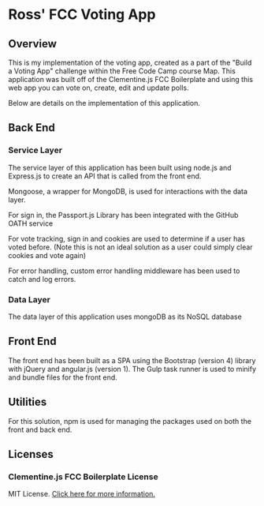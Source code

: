 # Ross' FCC Voting App

## Overview

This is my implementation of the voting app, created as a part of the "Build a Voting App" challenge within the Free Code Camp course Map. This application was built off of the Clementine.js FCC Boilerplate and using this web app you can vote on, create, edit and update polls.

Below are details on the implementation of this application.

## Back End

### Service Layer

The service layer of this application has been built using node.js and Express.js to create an API that is called from the front end.

Mongoose, a wrapper for MongoDB, is used for interactions with the data layer.

For sign in, the Passport.js Library has been integrated with the GitHub OATH service

For vote tracking, sign in and cookies are used to determine if a user has voted before. (Note this is not an ideal solution as a user could simply clear cookies and vote again)

For error handling, custom error handling middleware has been used to catch and log errors.

### Data Layer

The data layer of this application uses mongoDB as its NoSQL database

## Front End

The front end has been built as a SPA using the Bootstrap (version 4) library with jQuery and angular.js (version 1). The Gulp task runner is used to minify and bundle files for the front end.

## Utilities

For this solution, npm is used for managing the packages used on both the front and back end.

## Licenses

### Clementine.js FCC Boilerplate License

MIT License. [Click here for more information.](LICENSE.md)
